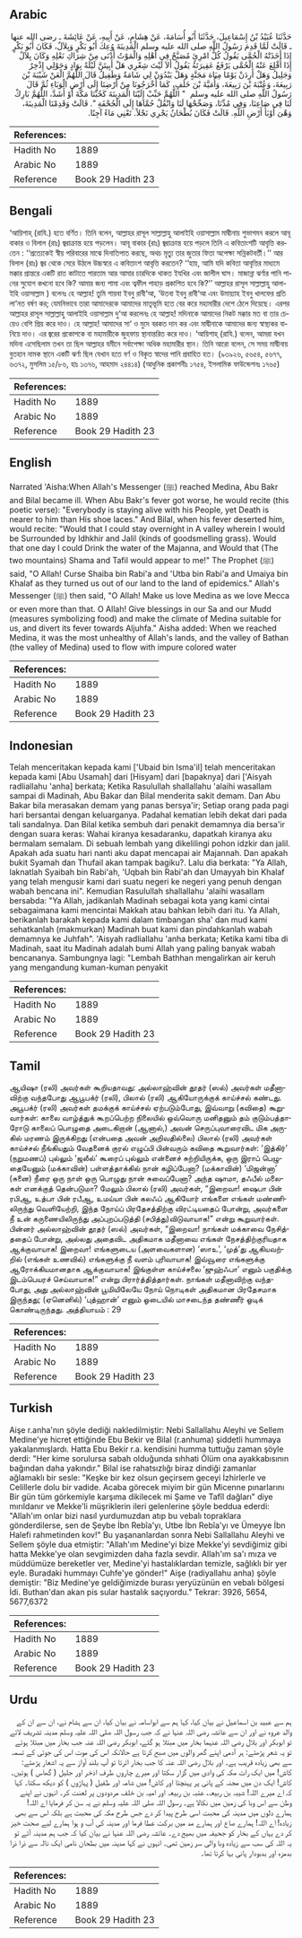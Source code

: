 ## Arabic


<div dir="rtl" lang="ar" style={{fontSize:'larger',backgroundColor:'#f8f9fa',padding:20}}>
حَدَّثَنَا عُبَيْدُ بْنُ إِسْمَاعِيلَ، حَدَّثَنَا أَبُو أُسَامَةَ، عَنْ هِشَامٍ، عَنْ أَبِيهِ، عَنْ عَائِشَةَ ـ رضى الله عنها ـ قَالَتْ لَمَّا قَدِمَ رَسُولُ اللَّهِ صلى الله عليه وسلم الْمَدِينَةَ وُعِكَ أَبُو بَكْرٍ وَبِلاَلٌ، فَكَانَ أَبُو بَكْرٍ إِذَا أَخَذَتْهُ الْحُمَّى يَقُولُ كُلُّ امْرِئٍ مُصَبَّحٌ فِي أَهْلِهِ وَالْمَوْتُ أَدْنَى مِنْ شِرَاكِ نَعْلِهِ وَكَانَ بِلاَلٌ إِذَا أُقْلِعَ عَنْهُ الْحُمَّى يَرْفَعُ عَقِيرَتَهُ يَقُولُ أَلاَ لَيْتَ شِعْرِي هَلْ أَبِيتَنَّ لَيْلَةً بِوَادٍ وَحَوْلِي إِذْخِرٌ وَجَلِيلُ وَهَلْ أَرِدَنْ يَوْمًا مِيَاهَ مَجَنَّةٍ وَهَلْ يَبْدُوَنْ لِي شَامَةٌ وَطَفِيلُ قَالَ اللَّهُمَّ الْعَنْ شَيْبَةَ بْنَ رَبِيعَةَ، وَعُتْبَةَ بْنَ رَبِيعَةَ، وَأُمَيَّةَ بْنَ خَلَفٍ، كَمَا أَخْرَجُونَا مِنْ أَرْضِنَا إِلَى أَرْضِ الْوَبَاءِ ثُمَّ قَالَ رَسُولُ اللَّهِ صلى الله عليه وسلم ‏ "‏ اللَّهُمَّ حَبِّبْ إِلَيْنَا الْمَدِينَةَ كَحُبِّنَا مَكَّةَ أَوْ أَشَدَّ، اللَّهُمَّ بَارِكْ لَنَا فِي صَاعِنَا، وَفِي مُدِّنَا، وَصَحِّحْهَا لَنَا وَانْقُلْ حُمَّاهَا إِلَى الْجُحْفَةِ ‏"‏‏.‏ قَالَتْ وَقَدِمْنَا الْمَدِينَةَ، وَهْىَ أَوْبَأُ أَرْضِ اللَّهِ‏.‏ قَالَتْ فَكَانَ بُطْحَانُ يَجْرِي نَجْلاً‏.‏ تَعْنِي مَاءً آجِنًا‏.‏
</div>
<div style={{backgroundColor:'#f8f9fa',padding:20, marginBottom: 10}}><table> <thead> <tr> <th>References:</th> <th></th> </tr> </thead> <tbody><tr><td>Hadith No</td><td>1889</td></tr><tr><td>Arabic No</td><td>1889</td></tr><tr><td>Reference</td><td>Book 29 Hadith 23</td></tr></tbody></table></div>

## Bengali


<div dir="ltr" lang="bn" style={{fontSize:'larger',backgroundColor:'#f8f9fa',padding:20}}>
‘আয়িশাহ্ (রাযি.) হতে বর্ণিত। তিনি বলেন, আল্লাহর রাসূল সাল্লাল্লাহু আলাইহি ওয়াসাল্লাম মাদ্বীনায় শুভাগমন করলে আবূ বাকার ও বিলাল (রাঃ) জ্বরাক্রান্ত হয়ে পড়লেন। আবূ বাকার (রাঃ) জ্বরাক্রান্ত হয়ে পড়লে তিনি এ কবিতাংশটি আবৃত্তি করতেন : ‘‘প্রত্যেকেই স্বীয় পরিবারের মাঝে দিনাতিপাত করছে, অথচ মৃত্যু তার জুতার ফিতা অপেক্ষা সন্নিকটবর্তী।’’ আর বিলাল (রাঃ) জ্বর থেকে সেরে উঠলে উচ্চস্বরে এ কবিতাংশ আবৃত্তি করতেন? ‘‘হায়, আমি যদি কবিতা আবৃত্তির মাধ্যমে মক্কার প্রান্তরে একটি রাত কাটাতে পারতাম আর আমার চারদিকে থাকত ইযখির এবং জালীল ঘাস। মাজান্না ঝর্ণার পানি পানের সুযোগ কখনো হবে কি? আমার জন্য শামা এবং ত্বফীল পাহাড় প্রকাশিত হবে কি?’’ আল্লাহর রাসূল সাল্লাল্লাহু আলাইহি ওয়াসাল্লাম ) বলেনঃ হে আল্লাহ! তুমি শায়বা ইবনু রাবী‘আ, ‘উতবা ইবনু রাবী‘আ এবং উমায়্যাহ ইবনু খালফের প্রতি লা‘নত বর্ষণ কর; যেমনিভাবে তারা আমাদেরকে আমাদের মাতৃভূমি হতে বের করে মহামারীর দেশে ঠেলে দিয়েছে। এরপর আল্লাহর রাসূল সাল্লাল্লাহু আলাইহি ওয়াসাল্লাম দু‘আ করলেনঃ হে আল্লাহ! মদিনাকে আমাদের নিকট মক্কার মত বা তার চেয়েও বেশি প্রিয় করে দাও। হে আল্লাহ! আমাদের সা‘ ও মুদে বরকত দান কর এবং মাদ্বীনাকে আমাদের জন্য স্বাস্থ্যকর বানিয়ে দাও। এর জ্বরের প্রকোপকে বা মহামারীকে জুহফায় স্থানান্তরিত করে দাও। ‘আয়িশাহ্ (রাযি.) বলেন, আমরা যখন মদিনা এসেছিলাম তখন তা ছিল আল্লাহর যমীনে সর্বাপেক্ষা অধিক মহামারীর স্থান। তিনি আরো বলেন, সে সময় মাদ্বীনায় বুতহান নামক স্থানে একটি ঝর্ণা ছিল যেখান হতে বর্ণ ও বিকৃত স্বাদের পানি প্রবাহিত হত। (৯৩৯২৬, ৫৬৫৪, ৫৬৭৭, ৬৩৭২, মুসলিম ১৫/৮৬, হাঃ ১৩৭৬, আহমাদ ২৪৪১৪) (আধুনিক প্রকাশনীঃ ১৭৫৪, ইসলামিক ফাউন্ডেশনঃ ১৭৬৫)
</div>
<div style={{backgroundColor:'#f8f9fa',padding:20, marginBottom: 10}}><table> <thead> <tr> <th>References:</th> <th></th> </tr> </thead> <tbody><tr><td>Hadith No</td><td>1889</td></tr><tr><td>Arabic No</td><td>1889</td></tr><tr><td>Reference</td><td>Book 29 Hadith 23</td></tr></tbody></table></div>

## English


<div dir="ltr" lang="en" style={{fontSize:'larger',backgroundColor:'#f8f9fa',padding:20}}>
Narrated 'Aisha:When Allah's Messenger (ﷺ) reached Medina, Abu Bakr and Bilal became ill. When Abu Bakr's fever got worse, he would recite (this poetic verse): "Everybody is staying alive with his People, yet Death is nearer to him than His shoe laces." And Bilal, when his fever deserted him, would recite: "Would that I could stay overnight in A valley wherein I would be Surrounded by Idhkhir and Jalil (kinds of goodsmelling grass). Would that one day I could Drink the water of the Majanna, and Would that (The two mountains) Shama and Tafil would appear to me!" The Prophet (ﷺ) said, "O Allah! Curse Shaiba bin Rabi'a and 'Utba bin Rabi'a and Umaiya bin Khalaf as they turned us out of our land to the land of epidemics." Allah's Messenger (ﷺ) then said, "O Allah! Make us love Medina as we love Mecca or even more than that. O Allah! Give blessings in our Sa and our Mudd (measures symbolizing food) and make the climate of Medina suitable for us, and divert its fever towards Aljuhfa." Aisha added: When we reached Medina, it was the most unhealthy of Allah's lands, and the valley of Bathan (the valley of Medina) used to flow with impure colored water
</div>
<div style={{backgroundColor:'#f8f9fa',padding:20, marginBottom: 10}}><table> <thead> <tr> <th>References:</th> <th></th> </tr> </thead> <tbody><tr><td>Hadith No</td><td>1889</td></tr><tr><td>Arabic No</td><td>1889</td></tr><tr><td>Reference</td><td>Book 29 Hadith 23</td></tr></tbody></table></div>

## Indonesian


<div dir="ltr" lang="id" style={{fontSize:'larger',backgroundColor:'#f8f9fa',padding:20}}>
Telah menceritakan kepada kami ['Ubaid bin Isma'il] telah menceritakan kepada kami [Abu Usamah] dari [Hisyam] dari [bapaknya] dari ['Aisyah radliallahu 'anha] berkata; Ketika Rasulullah shallallahu 'alaihi wasallam sampai di Madinah, Abu Bakar dan Bilal menderita sakit demam. Dan Abu Bakar bila merasakan demam yang panas bersya'ir; Setiap orang pada pagi hari bersantai dengan keluarganya. Padahal kematian lebih dekat dari pada tali sandalnya. Dan Bilal ketika sembuh dari penakit demamnya dia bersa'ir dengan suara keras: Wahai kiranya kesadaranku, dapatkah kiranya aku bermalam semalam. Di sebuah lembah yang dikelilingi pohon idzkir dan jalil. Apakah ada suatu hari nanti aku dapat mencapai air Majannah. Dan apakah bukit Syamah dan Thufail akan tampak bagiku?. Lalu dia berkata: "Ya Allah, laknatlah Syaibah bin Rabi'ah, 'Uqbah bin Rabi'ah dan Umayyah bin Khalaf yang telah mengusir kami dari suatu negeri ke negeri yang penuh dengan wabah bencana ini". Kemudian Rasulullah shallallahu 'alaihi wasallam bersabda: "Ya Allah, jadikanlah Madinah sebagai kota yang kami cintai sebagaimana kami mencintai Makkah atau bahkan lebih dari itu. Ya Allah, berikanlah barakah kepada kami dalam timbangan sha' dan mud kami sehatkanlah (makmurkan) Madinah buat kami dan pindahkanlah wabah demamnya ke Juhfah". 'Aisyah radliallahu 'anha berkata; Ketika kami tiba di Madinah, saat itu Madinah adalah bumi Allah yang paling banyak wabah bencananya. Sambungnya lagi: "Lembah Bathhan mengalirkan air keruh yang mengandung kuman-kuman penyakit
</div>
<div style={{backgroundColor:'#f8f9fa',padding:20, marginBottom: 10}}><table> <thead> <tr> <th>References:</th> <th></th> </tr> </thead> <tbody><tr><td>Hadith No</td><td>1889</td></tr><tr><td>Arabic No</td><td>1889</td></tr><tr><td>Reference</td><td>Book 29 Hadith 23</td></tr></tbody></table></div>

## Tamil


<div dir="ltr" lang="ta" style={{fontSize:'larger',backgroundColor:'#f8f9fa',padding:20}}>
ஆயிஷா (ரலி) அவர்கள் கூறியதாவது: அல்லாஹ்வின் தூதர் (ஸல்) அவர்கள் மதீனாவிற்கு வந்தபோது ஆபூபக்ர் (ரலி), பிலால் (ரலி) ஆகியோருக்குக் காய்ச்சல் கண்டது. அபூபக்ர் (ரலி) அவர்கள் தமக்குக் காய்ச்சல் ஏற்படும்போது, இவ்வாறு (கவிதை) கூறுவார்கள்: காலை வாழ்த்துக் கூறப்பெற்ற நிலையில் ஒவ்வொரு மனிதனும் தம் குடும்பத்தாரோடு காலைப் பொழுதை அடைகிறான் (ஆனால்,) அவன் செருப்புவாரைவிட மிக அருகில் மரணம் இருக்கிறது (என்பதை அவன் அறிவதில்லை) பிலால் (ரலி) அவர்கள் காய்ச்சல் நீங்கியதும் வேதனைக் குரல் எழுப்பி பின்வரும் கவிதை கூறுவார்கள்: ‘இத்கிர்’ (நறுமணப்) புல்லும் ‘ஜலீல்’ கூரைப் புல்லும் என்னைச் சுற்றியிருக்க, ஒரு இராப் பெழுதையேனும் (மக்காவின்) பள்ளத்தாக்கில் நான் கழிப்பேனா? (மக்காவின்) ‘மிஜன்னா’ (சுனை) நீரை ஒரு நாள் ஒரு பொழுது நான் சுவைப்பேனா? அந்த ஷாமா, தஃபீல் மலைகள் எனக்குத் தென்படுமா? மேலும் பிலால் (ரலி) அவர்கள், “இறைவா! ஷைபா பின் ரபிஆ, உத்பா பின் ரபீஆ, உமய்யா பின் கலஃப் ஆகியோர் எங்களை எங்கள் மண்ணிலிருந்து வெளியேற்றி, இந்த நோய்ப் பிரதேசத்திற்கு விரட்டியதைப் போன்று, அவர்களை நீ உன் கருணையிலிருந்து அப்புறப்படுத்தி (சபித்து)விடுவாயாக!” என்று கூறுவார்கள். பின்னர் அல்லாஹ்வின் தூதர் (ஸல்) அவர்கள், “இறைவா! நாங்கள் மக்காவை நேசித்ததைப் போன்று, அல்லது அதைவிட அதிகமாக மதீனாவை எங்கள் நேசத்திற்குரியதாக ஆக்குவாயாக! இறைவா! எங்களுடைய (அளவைகளான) ‘ஸாஉ’, ‘முத்’து ஆகியவற்றில் (எங்கள் உணவில்) எங்களுக்கு நீ வளம் புரிவாயாக! இவ்வூரை எங்களுக்கு ஆரோக்கியமானதாக ஆக்குவாயாக! இங்குள்ள காய்ச்சலை ‘ஜுஹ்ஃபா’ எனும் பகுதிக்கு இடம்பெயரச் செய்வாயாக!” என்று பிரார்த்தித்தார்கள். நாங்கள் மதீனாவிற்கு வந்தபோது, அது அல்லாஹ்வின் பூமியிலேயே நோய் நொடிகள் அதிகமான பிரதேசமாக இருந்தது; (ஏனெனில்) ‘புத்ஹான்’ எனும் ஓடையில் மாசடைந்த தண்ணீர் ஓடிக் கொண்டிருந்தது. அத்தியாயம் : 29
</div>
<div style={{backgroundColor:'#f8f9fa',padding:20, marginBottom: 10}}><table> <thead> <tr> <th>References:</th> <th></th> </tr> </thead> <tbody><tr><td>Hadith No</td><td>1889</td></tr><tr><td>Arabic No</td><td>1889</td></tr><tr><td>Reference</td><td>Book 29 Hadith 23</td></tr></tbody></table></div>

## Turkish


<div dir="ltr" lang="tr" style={{fontSize:'larger',backgroundColor:'#f8f9fa',padding:20}}>
Aişe r.anha'nın şöyle dediği nakledilmiştir: Nebi Sallallahu Aleyhi ve Sellem Medine'ye hicret ettiğinde Ebu Bekir ve Bilal (r.anhuma) şiddetli hummaya yakalanmışlardı. Hatta Ebu Bekir r.a. kendisini humma tuttuğu zaman şöyle derdi: "Her kime sorulursa sabah olduğunda sıhhati Ölüm ona ayakkabısının bağından daha yakındır." Bilal ise rahatsızlığı biraz dindiği zamanlar ağlamaklı bir sesle: "Keşke bir kez olsun geçirsem geceyi İzhirlerle ve Celillerle dolu bir vadide. Acaba görecek miyim bir gün Micenne pınarlarını Bir gün tüm görkemiyle karşıma dikilecek mi Şame ve Tafîl dağları" diye mırıldanır ve Mekke'li müşriklerin ileri gelenlerine şöyle beddua ederdi: "Allah'ım onlar bizi nasıl yurdumuzdan atıp bu vebalı topraklara gönderdilerse, sen de Şeybe İbn Rebîa'yı, Utbe İbn Rebîa'yı ve Ümeyye İbn Halefi rahmetinden kov!" Bu yaşananlardan sonra Nebi Sallallahu Aleyhi ve Sellem şöyle dua etmiştir: "Allah'ım Medine'yi bize Mekke'yi sevdiğimiz gibi hatta Mekke'ye olan sevgimizden daha fazla sevdir. Allah'ım sa'ı mıza ve müddümüze bereketler ver, Medine'yi hastalıklardan temizle, sağlıklı bir yer eyle. Buradaki hummayı Cuhfe'ye gönder!" Aişe (radiyallahu anha) şöyle demiştir: "Biz Medine'ye geldiğimizde burası yeryüzünün en vebalı bölgesi İdi. Buthan'dan akan pis sular hastalık saçıyordu." Tekrar: 3926, 5654, 5677,6372
</div>
<div style={{backgroundColor:'#f8f9fa',padding:20, marginBottom: 10}}><table> <thead> <tr> <th>References:</th> <th></th> </tr> </thead> <tbody><tr><td>Hadith No</td><td>1889</td></tr><tr><td>Arabic No</td><td>1889</td></tr><tr><td>Reference</td><td>Book 29 Hadith 23</td></tr></tbody></table></div>

## Urdu


<div dir="rtl" lang="ur" style={{fontSize:'larger',backgroundColor:'#f8f9fa',padding:20}}>
ہم سے عبید بن اسماعیل نے بیان کیا، کہا ہم سے ابواسامہ نے بیان کیا، ان سے ہشام نے، ان سے ان کے والد عروہ نے اور ان سے عائشہ رضی اللہ عنہا نے کہ جب رسول اللہ صلی اللہ علیہ وسلم مدینہ تشریف لائے تو ابوبکر اور بلال رضی اللہ عنہما بخار میں مبتلا ہو گئے، ابوبکر رضی اللہ عنہ جب بخار میں مبتلا ہوئے تو یہ شعر پڑھتے: ہر آدمی اپنے گھر والوں میں صبح کرتا ہے حالانکہ اس کی موت اس کی جوتی کے تسمہ سے بھی زیادہ قریب ہے۔ اور بلال رضی اللہ عنہ کا جب بخار اترتا تو آپ بلند آواز سے یہ اشعار پڑھتے: کاش! میں ایک رات مکہ کی وادی میں گزار سکتا اور میرے چاروں طرف اذخر اور جلیل ( گھاس ) ہوتیں۔ کاش! ایک دن میں مجنہ کے پانی پر پہنچتا اور کاش! میں شامہ اور طفیل ( پہاڑوں ) کو دیکھ سکتا۔ کہا کہ اے میرے اللہ! شیبہ بن ربیعہ، عتبہ بن ربیعہ اور امیہ بن خلف مردودوں پر لعنت کر۔ انہوں نے اپنے وطن سے اس وبا کی زمین میں نکالا ہے۔ رسول اللہ صلی اللہ علیہ وسلم نے یہ سن کر فرمایا اے اللہ! ہمارے دلوں میں مدینہ کی محبت اسی طرح پیدا کر دے جس طرح مکہ کی محبت ہے بلکہ اس سے بھی زیادہ! اے اللہ! ہمارے صاع اور ہمارے مد میں برکت عطا فرما اور مدینہ کی آب و ہوا ہمارے لیے صحت خیز کر دے یہاں کے بخار کو جحیفہ میں بھیج دے۔ عائشہ رضی اللہ عنہا نے بیان کیا کہ جب ہم مدینہ آئے تو یہ اللہ کی سب سے زیادہ وبا والی سر زمین تھی۔ انہوں نے کہا مدینہ میں بطحان نامی ایک نالہ سے ذرا ذرا بدمزہ اور بدبودار پانی بہا کرتا تھا۔
</div>
<div style={{backgroundColor:'#f8f9fa',padding:20, marginBottom: 10}}><table> <thead> <tr> <th>References:</th> <th></th> </tr> </thead> <tbody><tr><td>Hadith No</td><td>1889</td></tr><tr><td>Arabic No</td><td>1889</td></tr><tr><td>Reference</td><td>Book 29 Hadith 23</td></tr></tbody></table></div>